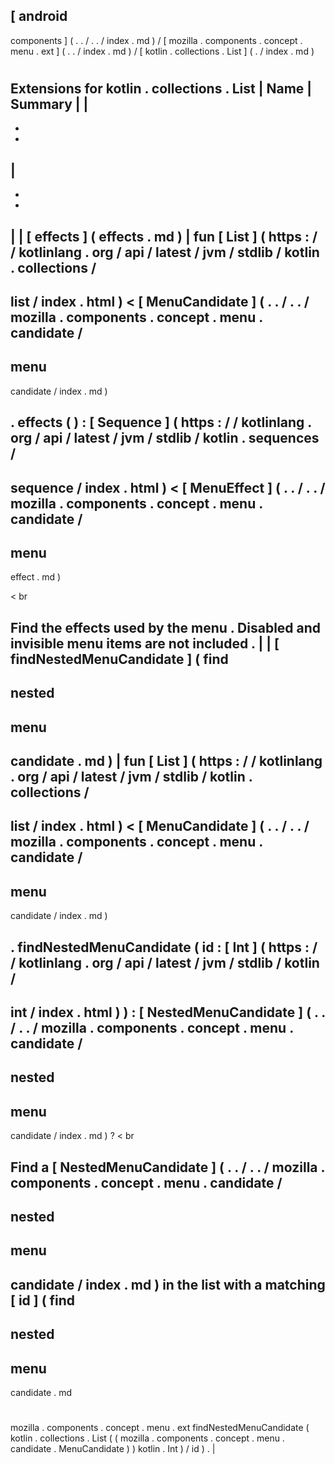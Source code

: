 [
android
-
components
]
(
.
.
/
.
.
/
index
.
md
)
/
[
mozilla
.
components
.
concept
.
menu
.
ext
]
(
.
.
/
index
.
md
)
/
[
kotlin
.
collections
.
List
]
(
.
/
index
.
md
)
#
#
#
Extensions
for
kotlin
.
collections
.
List
|
Name
|
Summary
|
|
-
-
-
|
-
-
-
|
|
[
effects
]
(
effects
.
md
)
|
fun
[
List
]
(
https
:
/
/
kotlinlang
.
org
/
api
/
latest
/
jvm
/
stdlib
/
kotlin
.
collections
/
-
list
/
index
.
html
)
<
[
MenuCandidate
]
(
.
.
/
.
.
/
mozilla
.
components
.
concept
.
menu
.
candidate
/
-
menu
-
candidate
/
index
.
md
)
>
.
effects
(
)
:
[
Sequence
]
(
https
:
/
/
kotlinlang
.
org
/
api
/
latest
/
jvm
/
stdlib
/
kotlin
.
sequences
/
-
sequence
/
index
.
html
)
<
[
MenuEffect
]
(
.
.
/
.
.
/
mozilla
.
components
.
concept
.
menu
.
candidate
/
-
menu
-
effect
.
md
)
>
<
br
>
Find
the
effects
used
by
the
menu
.
Disabled
and
invisible
menu
items
are
not
included
.
|
|
[
findNestedMenuCandidate
]
(
find
-
nested
-
menu
-
candidate
.
md
)
|
fun
[
List
]
(
https
:
/
/
kotlinlang
.
org
/
api
/
latest
/
jvm
/
stdlib
/
kotlin
.
collections
/
-
list
/
index
.
html
)
<
[
MenuCandidate
]
(
.
.
/
.
.
/
mozilla
.
components
.
concept
.
menu
.
candidate
/
-
menu
-
candidate
/
index
.
md
)
>
.
findNestedMenuCandidate
(
id
:
[
Int
]
(
https
:
/
/
kotlinlang
.
org
/
api
/
latest
/
jvm
/
stdlib
/
kotlin
/
-
int
/
index
.
html
)
)
:
[
NestedMenuCandidate
]
(
.
.
/
.
.
/
mozilla
.
components
.
concept
.
menu
.
candidate
/
-
nested
-
menu
-
candidate
/
index
.
md
)
?
<
br
>
Find
a
[
NestedMenuCandidate
]
(
.
.
/
.
.
/
mozilla
.
components
.
concept
.
menu
.
candidate
/
-
nested
-
menu
-
candidate
/
index
.
md
)
in
the
list
with
a
matching
[
id
]
(
find
-
nested
-
menu
-
candidate
.
md
#
mozilla
.
components
.
concept
.
menu
.
ext
findNestedMenuCandidate
(
kotlin
.
collections
.
List
(
(
mozilla
.
components
.
concept
.
menu
.
candidate
.
MenuCandidate
)
)
kotlin
.
Int
)
/
id
)
.
|
